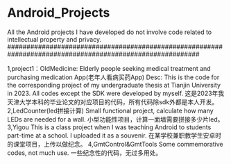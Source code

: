 # Android_Projects
All the Android projects I have developed do not involve code related to intellectual property and privacy.
##########################################################################################################

1,project1：OldMedicine: Elderly people seeking medical treatment and purchasing medication App(老年人看病买药App)
Desc:
This is the code for the corresponding project of my undergraduate thesis at Tianjin University in 2023. All codes except the SDK were developed by myself.
这是2023年我天津大学本科的毕业论文的对应项目的代码，所有代码除sdk外都是本人开发。
2,LedCounter(led拼接计算)
Small functional project, calculate how many LEDs are needed for a wall.
小型功能性项目，计算一面墙需要拼接多少片led。
3,Yigou
This is a class project when I was teaching Android to students part-time at a school. I uploaded it as a souvenir.
在某学校兼职教学生安卓时的课堂项目，上传以做纪念。
4,GmtControl&GmtTools
Some commemorative codes, not much use.
一些纪念性的代码，无过多用处。
